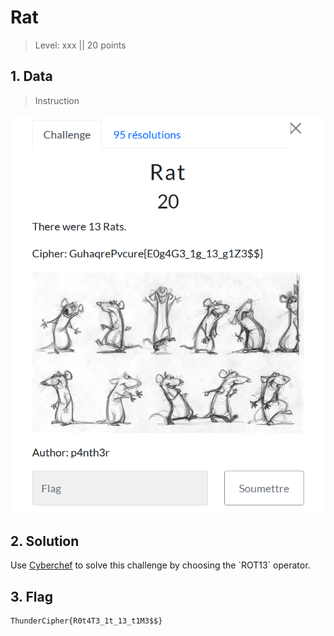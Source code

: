 # Rat

> Level: xxx || 20 points

## 1. Data

> Instruction

![Instruction Challenge Rat](challenge_rat.png)

## 2. Solution

Use [Cyberchef](https://cyberchef.org/#recipe=ROT13(true,true,false,13)&input=R3VoYXFyZVB2Y3VyZXtFMGc0RzNfMWdfMTNfZzFaMyQkfQ) to solve this challenge by choosing the `ROT13` operator.


## 3. Flag
    
```text
ThunderCipher{R0t4T3_1t_13_t1M3$$}
```

